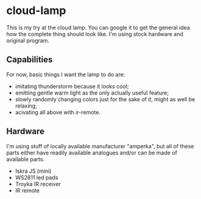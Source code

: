 # cloud-lamp
This is my try at the cloud lamp. You can google it to get the general idea how the complete thing should look like. I'm using stock hardware and original program.

## Capabilities
For now, basic things I want the lamp to do are:
* imitating thunderstorm because it looks cool;
* emitting gentle warm light as the only actually useful feature;
* slowly randomly changing colors just for the sake of it, might as well be relaxing;
* acivating all above with ir-remote.

## Hardware
I'm using stuff of locally available manufacturer "amperka", but all of these parts either have readily available analogues and/or can be made of available parts.
* Iskra JS (mini)
* WS2811 led pads
* Troyka IR receiver
* IR remote
